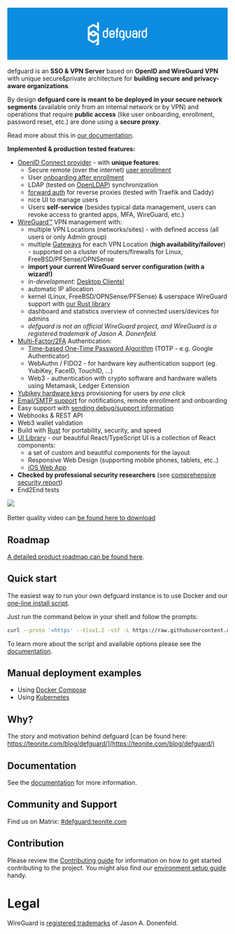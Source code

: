  <p align="center">
    <img src="docs/header.png" alt="defguard">
 </p>

defguard is an **SSO & VPN Server** based on **OpenID and WireGuard VPN** with unique secure&private architecture for **building secure and privacy-aware organizations**.

By design **defguard core is meant to be deployed in your secure network segments** (available only from an internal network or by VPN) and operations that require **public access** (like user onboarding, enrollment, password reset, etc.) are done using a **secure proxy**.

Read more about this in [our documentation](https://defguard.gitbook.io/defguard/#what-is-defguard).

**Implemented & production tested features:**

* [OpenID Connect provider](https://openid.net/developers/how-connect-works/) - with **unique features**:
  - Secure remote (over the internet) [user enrollment](https://defguard.gitbook.io/defguard/help/remote-user-enrollment)
  - User [onboarding after enrollment](https://defguard.gitbook.io/defguard/help/remote-user-enrollment/user-onboarding-after-enrollment)
  - LDAP (tested on [OpenLDAP](https://www.openldap.org/)) synchronization
  - [forward auth](https://defguard.gitbook.io/defguard/features/forward-auth) for reverse proxies (tested with Traefik and Caddy)
  - nice UI to manage users
  - Users **self-service** (besides typical data management, users can revoke access to granted apps, MFA, WireGuard, etc.)
* [WireGuard:tm:](https://www.wireguard.com/) VPN management with:
  - multiple VPN Locations (networks/sites) - with defined access (all users or only Admin group)
  - multiple [Gateways](https://github.com/DefGuard/gateway) for each VPN Location (**high availability/failover**) - supported on a cluster of routers/firewalls for Linux, FreeBSD/PFSense/OPNSense
  - **import your current WireGuard server configuration (with a wizard!)**
  - *in-development*: [Desktop Clients!](https://github.com/defguard/client)
  - automatic IP allocation
  - kernel (Linux, FreeBSD/OPNSense/PFSense) & userspace WireGuard support with [our Rust library](https://github.com/defguard/wireguard-rs)
  - dashboard and statistics overview of connected users/devices for admins
  - *defguard is not an official WireGuard project, and WireGuard is a registered trademark of Jason A. Donenfeld.*
* [Multi-Factor/2FA](https://en.wikipedia.org/wiki/Multi-factor_authentication) Authentication:
  - [Time-based One-Time Password Algorithm](https://en.wikipedia.org/wiki/Time-based_one-time_password) (TOTP - e.g. Google Authenticator)
  - WebAuthn / FIDO2 - for hardware key authentication support (eg. YubiKey, FaceID, TouchID, ...)
  - Web3 - authentication with crypto software and hardware wallets using Metamask, Ledger Extension
* [Yubikey hardware keys](https://www.yubico.com/) provisioning for users by *one click*
* [Email/SMTP support](https://defguard.gitbook.io/defguard/help/setting-up-smtp-for-email-notifications) for notifications, remote enrollment and onboarding
* Easy support with [sending debug/support information](https://defguard.gitbook.io/defguard/help/sending-support-info)
* Webhooks & REST API
* Web3 wallet validation
* Build with [Rust](https://www.rust-lang.org/) for portability, security, and speed
* [UI Library](https://github.com/defguard/ui) - our beautiful React/TypeScript UI is a collection of React components:
  - a set of custom and beautiful components for the layout
  - Responsive Web Design (supporting mobile phones, tablets, etc..)
  - [iOS Web App](https://www.macrumors.com/how-to/use-web-apps-iphone-ipad/)
* **Checked by professional security researchers** (see [comprehensive security report](https://defguard.net/images/decap/isec-defguard.pdf))
* End2End tests

![](https://github.com/DefGuard/docs/blob/docs/screencasts/defguard.gif?raw=true)

Better quality video can [be found here to download](https://github.com/DefGuard/docs/raw/docs/screencasts/defguard-screencast.mkv)

## Roadmap

[A detailed product roadmap can be found here](https://defguard.gitbook.io/defguard/features/roadmap).

## Quick start

The easiest way to run your own defguard instance is to use Docker and our [one-line install script](https://defguard.gitbook.io/defguard/features/setting-up-your-instance/one-line-install).

Just run the command below in your shell and follow the prompts:

```bash
curl --proto '=https' --tlsv1.2 -sSf -L https://raw.githubusercontent.com/DefGuard/deployment/main/docker-compose/setup.sh -O && bash setup.sh
```

To learn more about the script and available options please see the [documentation](https://defguard.gitbook.io/defguard/features/setting-up-your-instance/one-line-install).

## Manual deployment examples

* Using [Docker Compose](https://defguard.gitbook.io/defguard/features/setting-up-your-instance/docker-compose)
* Using [Kubernetes](https://defguard.gitbook.io/defguard/features/setting-up-your-instance/kubernetes)

## Why?

The story and motivation behind defguard [can be found here: https://teonite.com/blog/defguard/](https://teonite.com/blog/defguard/)

## Documentation

See the [documentation](https://defguard.gitbook.io) for more information.

## Community and Support

Find us on Matrix: [#defguard:teonite.com](https://matrix.to/#/#defguard:teonite.com)

## Contribution

Please review the [Contributing guide](https://defguard.gitbook.io/defguard/for-developers/contributing) for information on how to get started contributing to the project. You might also find our [environment setup guide](https://defguard.gitbook.io/defguard/for-developers/dev-env-setup) handy.

# Legal
WireGuard is [registered trademarks](https://www.wireguard.com/trademark-policy/) of Jason A. Donenfeld.

